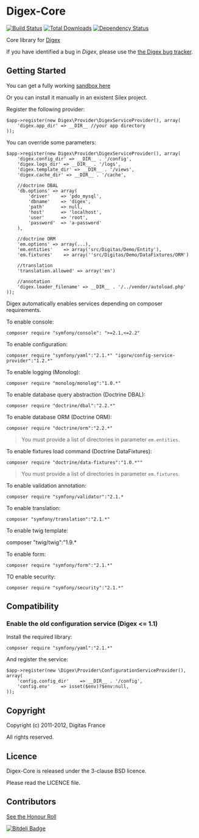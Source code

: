 Digex-Core
==========

[![Build Status](https://secure.travis-ci.org/digitas/digex-core.png)](http://travis-ci.org/digitas/digex-core)
[![Total Downloads](https://poser.pugx.org/digitas/digex-core/downloads.png)](https://packagist.org/packages/digitas/digex-core)
[![Dependency Status](https://gemnasium.com/digitas/digex-core.png)](https://gemnasium.com/digitas/digex-core)

Core library for [Digex](https://github.com/digitas/digex)

If you have identified a bug in *Digex*, please use the [the Digex bug tracker](https://github.com/digitas/digex/issues).

Getting Started
---------------

You can get a fully working [sandbox here](https://github.com/digitas/digex)

Or you can install it manually in an existent Silex project.

Register the following provider:

    $app->register(new Digex\Provider\DigexServiceProvider(), array(
        'digex.app_dir' => __DIR__ //your app directory
    ));

You can override some parameters:

    $app->register(new Digex\Provider\DigexServiceProvider(), array(
        'digex.config_dir' => __DIR__ . '/config',
        'digex.logs_dir' => __DIR__ . '/logs',
        'digex.template_dir' => __DIR__ . '/views',
        'digex.cache_dir' => __DIR__ . '/cache',

        //doctrine DBAL
        'db.options' => array(
            'driver'    => 'pdo_mysql',
            'dbname'    => 'digex',
            'path'      => null,
            'host'      => 'localhost',
            'user'      => 'root',
            'password'  => 'a-password'
        ),

        //doctrine ORM
        'em.options' => array(...),
        'em.entities'    => array('src/Digitas/Demo/Entity'),
        'em.fixtures'    => array(''src/Digitas/Demo/DataFixtures/ORM')

        //translation
        'translation.allowed' => array('en')

        //annotation
        'digex.loader_filename' => __DIR__ . '/../vendor/autoload.php'
    ));

Digex automatically enables services depending on composer requirements.

To enable console:

    composer require "symfony/console": ">=2.1,<=2.2"

To enable configuration:

    composer require "symfony/yaml":"2.1.*" "igorw/config-service-provider":"1.2.*"

To enable logging (Monolog):

    composer require "monolog/monolog":"1.0.*"

To enable database query abstraction (Doctrine DBAL):

    composer require "doctrine/dbal":"2.2.*"

To enable database ORM (Doctrine ORM):

    composer require "doctrine/orm":"2.2.*"

> You must provide a list of directories in parameter `em.entities`.

To enable fixtures load command (Doctrine DataFixtures):

    composer require "doctrine/data-fixtures":"1.0.*""

> You must provide a list of directories in parameter `em.fixtures`.

To enable validation annotation:

    composer require "symfony/validator":"2.1.*

To enable translation:

    composer "symfony/translation":"2.1.*"

To enable twig template:

   composer "twig/twig":"1.9.*

To enable form:

    composer require "symfony/form":"2.1.*"

TO enable security:

    composer require "symfony/security":"2.1.*"

Compatibility
-------------

### Enable the old configuration service (Digex <= 1.1)

Install the required library:

    composer require "symfony/yaml":"2.1.*"

And register the service:

    $app->register(new \Digex\Provider\ConfigurationServiceProvider(), array(
        'config.config_dir'    => __DIR__ . '/config',
        'config.env'    => isset($env)?$env:null,
    ));

Copyright
---------

Copyright (c) 2011-2012, Digitas France

All rights reserved.

Licence
-------

Digex-Core is released under the 3-clause BSD licence.

Please read the LICENCE file.

Contributors
------------

[See the Honour Roll](https://github.com/digitas/digex-core/graphs/contributors)


[![Bitdeli Badge](https://d2weczhvl823v0.cloudfront.net/digitas/digex-core/trend.png)](https://bitdeli.com/free "Bitdeli Badge")

